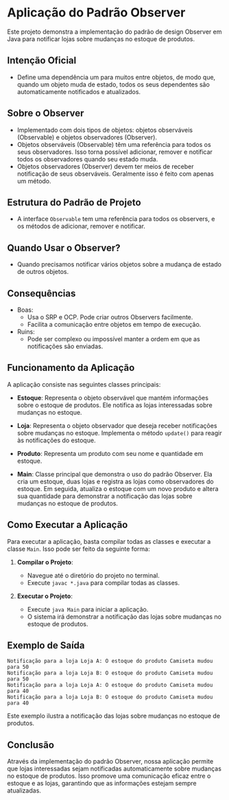 # Aplicação do Padrão Observer

Este projeto demonstra a implementação do padrão de design Observer em Java para notificar lojas sobre mudanças no estoque de produtos.

## Intenção Oficial

- Define uma dependência um para muitos entre objetos, de modo que, quando um objeto muda de estado, todos os seus dependentes são automaticamente notificados e atualizados.

## Sobre o Observer

- Implementado com dois tipos de objetos: objetos observáveis (Observable) e objetos observadores (Observer).
- Objetos observáveis (Observable) têm uma referência para todos os seus observadores. Isso torna possível adicionar, remover e notificar todos os observadores quando seu estado muda.
- Objetos observadores (Observer) devem ter meios de receber notificação de seus observáveis. Geralmente isso é feito com apenas um método.

## Estrutura do Padrão de Projeto

- A interface `Observable` tem uma referência para todos os observers, e os métodos de adicionar, remover e notificar.

## Quando Usar o Observer?

- Quando precisamos notificar vários objetos sobre a mudança de estado de outros objetos.

## Consequências

- Boas:
    - Usa o SRP e OCP. Pode criar outros Observers facilmente.
    - Facilita a comunicação entre objetos em tempo de execução.
- Ruins:
    - Pode ser complexo ou impossível manter a ordem em que as notificações são enviadas.

## Funcionamento da Aplicação

A aplicação consiste nas seguintes classes principais:

- **Estoque**: Representa o objeto observável que mantém informações sobre o estoque de produtos. Ele notifica as lojas interessadas sobre mudanças no estoque.

- **Loja**: Representa o objeto observador que deseja receber notificações sobre mudanças no estoque. Implementa o método `update()` para reagir às notificações do estoque.

- **Produto**: Representa um produto com seu nome e quantidade em estoque.

- **Main**: Classe principal que demonstra o uso do padrão Observer. Ela cria um estoque, duas lojas e registra as lojas como observadores do estoque. Em seguida, atualiza o estoque com um novo produto e altera sua quantidade para demonstrar a notificação das lojas sobre mudanças no estoque de produtos.

## Como Executar a Aplicação

Para executar a aplicação, basta compilar todas as classes e executar a classe `Main`. Isso pode ser feito da seguinte forma:

1. **Compilar o Projeto**:
    - Navegue até o diretório do projeto no terminal.
    - Execute `javac *.java` para compilar todas as classes.

2. **Executar o Projeto**:
    - Execute `java Main` para iniciar a aplicação.
    - O sistema irá demonstrar a notificação das lojas sobre mudanças no estoque de produtos.

## Exemplo de Saída
````
Notificação para a loja Loja A: O estoque do produto Camiseta mudou para 50
Notificação para a loja Loja B: O estoque do produto Camiseta mudou para 50
Notificação para a loja Loja A: O estoque do produto Camiseta mudou para 40
Notificação para a loja Loja B: O estoque do produto Camiseta mudou para 40
````
Este exemplo ilustra a notificação das lojas sobre mudanças no estoque de produtos.

## Conclusão

Através da implementação do padrão Observer, nossa aplicação permite que lojas interessadas sejam notificadas automaticamente sobre mudanças no estoque de produtos. Isso promove uma comunicação eficaz entre o estoque e as lojas, garantindo que as informações estejam sempre atualizadas.